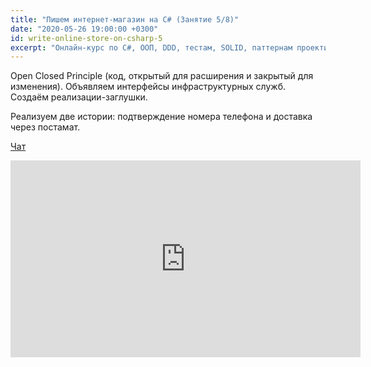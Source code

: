 ```yaml
---
title: "Пишем интернет-магазин на C# (Занятие 5/8)"
date: "2020-05-26 19:00:00 +0300"
id: write-online-store-on-csharp-5
excerpt: "Онлайн-курс по C#, ООП, DDD, тестам, SOLID, паттернам проектирования, Agile."
---
```


Open Closed Principle (код, открытый для расширения и закрытый для изменения).
Объявляем интерфейсы инфраструктурных служб. Создаём реализации-заглушки.

Реализуем две истории: подтверждение номера телефона и доставка через постамат.

[Чат](/download/write-online-shop-on-csharp-5.txt)

<div class="video">
    <iframe width="560" height="315" src="https://www.youtube.com/embed/AFrg30Tk5To" frameborder="0" allow="accelerometer; autoplay; encrypted-media; gyroscope; picture-in-picture" allowfullscreen></iframe>
</div>
